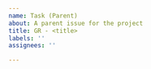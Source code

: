 ```yaml
---
name: Task (Parent)
about: A parent issue for the project
title: GR - <title>
labels: ''
assignees: ''

---
```


